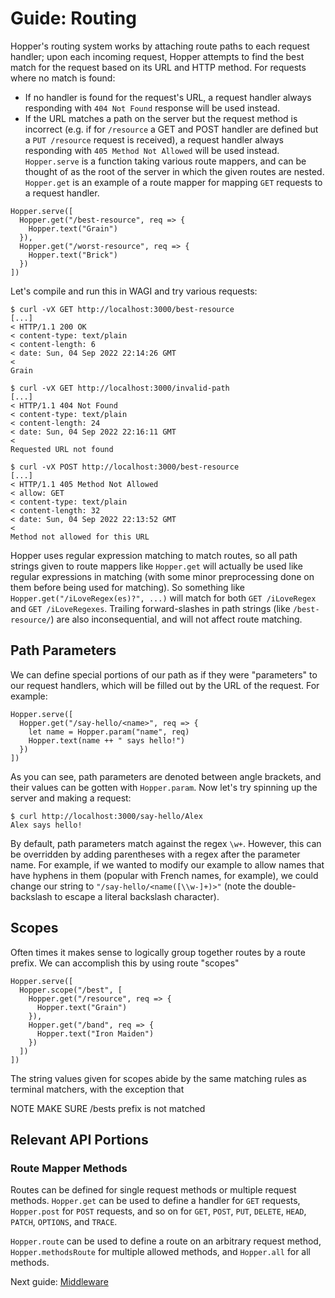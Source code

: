 # Guide: Routing
Hopper's routing system works by attaching route paths to each request handler; upon each incoming request, Hopper attempts to find the best match for the request based on its URL and HTTP method. For requests where no match is found:
- If no handler is found for the request's URL, a request handler always responding with `404 Not Found` response will be used instead.
- If the URL matches a path on the server but the request method is incorrect (e.g. if for `/resource` a GET and POST handler are defined but a `PUT /resource` request is received), a request handler always responding with `405 Method Not Allowed` will be used instead.
`Hopper.serve` is a function taking various route mappers, and can be thought of as the root of the server in which the given routes are nested. `Hopper.get` is an example of a route mapper for mapping `GET` requests to a request handler.
```
Hopper.serve([
  Hopper.get("/best-resource", req => {
    Hopper.text("Grain")
  }),
  Hopper.get("/worst-resource", req => {
    Hopper.text("Brick")
  })
])
```
Let's compile and run this in WAGI and try various requests:
```
$ curl -vX GET http://localhost:3000/best-resource
[...]
< HTTP/1.1 200 OK
< content-type: text/plain
< content-length: 6
< date: Sun, 04 Sep 2022 22:14:26 GMT
< 
Grain
```
```
$ curl -vX GET http://localhost:3000/invalid-path
[...]
< HTTP/1.1 404 Not Found
< content-type: text/plain
< content-length: 24
< date: Sun, 04 Sep 2022 22:16:11 GMT
< 
Requested URL not found
```
```
$ curl -vX POST http://localhost:3000/best-resource
[...]
< HTTP/1.1 405 Method Not Allowed
< allow: GET
< content-type: text/plain
< content-length: 32
< date: Sun, 04 Sep 2022 22:13:52 GMT
< 
Method not allowed for this URL
```
Hopper uses regular expression matching to match routes, so all path strings given to route mappers like `Hopper.get` will actually be used like regular expressions in matching (with some minor preprocessing done on them before being used for matching). So something like `Hopper.get("/iLoveRegex(es)?", ...)` will match for both `GET /iLoveRegex` and `GET /iLoveRegexes`. Trailing forward-slashes in path strings (like `/best-resource/`) are also inconsequential, and will not affect route matching.

## Path Parameters
We can define special portions of our path as if they were "parameters" to our request handlers, which will be filled out by the URL of the request. For example:
```
Hopper.serve([
  Hopper.get("/say-hello/<name>", req => {
    let name = Hopper.param("name", req)
    Hopper.text(name ++ " says hello!")
  })
])
```
As you can see, path parameters are denoted between angle brackets, and their values can be gotten with `Hopper.param`. Now let's try spinning up the server and making a request:
```
$ curl http://localhost:3000/say-hello/Alex
Alex says hello!
```
By default, path parameters match against the regex `\w+`. However, this can be overridden by adding parentheses with a regex after the parameter name. For example, if we wanted to modify our example to allow names that have hyphens in them (popular with French names, for example), we could change our string to `"/say-hello/<name([\\w-]+)>"` (note the double-backslash to escape a literal backslash character).

## Scopes
Often times it makes sense to logically group together routes by a route prefix. We can accomplish this by using route "scopes"
```
Hopper.serve([
  Hopper.scope("/best", [
    Hopper.get("/resource", req => {
      Hopper.text("Grain")
    }),
    Hopper.get("/band", req => {
      Hopper.text("Iron Maiden")
    })
  ])
])
```
The string values given for scopes abide by the same matching rules as terminal matchers, with the exception that 

NOTE MAKE SURE /bests prefix is not matched

## Relevant API Portions

### Route Mapper Methods
Routes can be defined for single request methods or multiple request methods. `Hopper.get` can be used to define a handler for `GET` requests, `Hopper.post` for `POST` requests, and so on for `GET`, `POST`, `PUT`, `DELETE`, `HEAD`, `PATCH`, `OPTIONS`, and `TRACE`.

`Hopper.route` can be used to define a route on an arbitrary request method, `Hopper.methodsRoute` for multiple allowed methods, and `Hopper.all` for all methods.

Next guide: [Middleware](3-middleware.md)